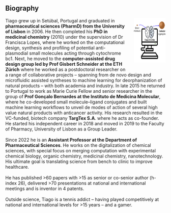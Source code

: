 
<html>
<head>
<style>
img {
  float: right;
  border: 0px;
  margin: 0px 0px 15px 20px;
}
</style>
</head>
<body>

<h2>Biography</h2>

<p><img src="https://raw.githubusercontent.com/DigiChem/digichem.github.io/master/_images/TOC_CRPS_2021.png" width="100" height="140">
  Tiago grew up in Setúbal, Portugal and graduated in <b>pharmaceutical sciences (PharmD) from the University of Lisbon</b> in 2006. He then completed his <b>PhD in medicinal chemistry</b> (2010) under the supervision of Dr Francisca Lopes, where he worked on the computational design, synthesis and profiling of potential anti-plasmodial small molecules acting through cytochrome bc1. Next, he moved to the <b>computer-assisted drug design group led by Prof Gisbert Schneider at the ETH Zürich</b> where he worked as a postdoctoral researcher on a range of collaborative projects – spanning from de novo design and microfluidic assisted syntheses to machine learning for deorphanization of natural products – with both academia and industry. In late 2015 he returned to Portugal to work as Marie Curie Fellow and senior researcher in the group of <b>Prof Gonçalo Bernardes at the Instituto de Medicina Molecular</b>, where he co-developed small molecule–ligand conjugates and built machine learning workflows to unveil de modes of action of several high value natural products with anticancer activity. His research resulted in the VC-funded, biotech company <b>TargTex S.A</b>. where he acts as co-founder. He started his independent career in 2018 and moved in 2019 to the Faculty of Pharmacy, University of Lisbon as a Group Leader.
<br />
<br />
Since 2022 he is an <b>Assistant Professor at the Department of Pharmaceutical Sciences</b>. He works on the digitalization of chemical sciences, with special focus on merging computation with experimental chemical biology, organic chemistry, medicinal chemistry, nanotechnology. His ultimate goal is translating science from bench to clinic to improve healthcare.
<br />
<br />
He has published >60 papers with >15 as senior or co-senior author (h-index 26), delivered >70 presentations at national and international meetings and is inventor in 4 patents.
<br />
<br />
Outside science, Tiago is a tennis addict – having played competitively at national and international levels for >15 years – and a gamer.

</p>

</body>
</html>

